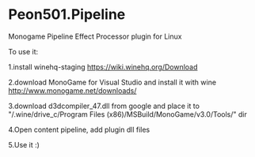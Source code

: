 # Peon501.Pipeline
Monogame Pipeline Effect Processor plugin for Linux

To use it:

1.install winehq-staging 
https://wiki.winehq.org/Download

2.download MonoGame for Visual Studio and install it with wine
http://www.monogame.net/downloads/

3.download d3dcompiler_47.dll from google and place it to  
"/.wine/drive_c/Program Files (x86)/MSBuild/MonoGame/v3.0/Tools/" dir

4.Open content pipeline, add plugin dll files

5.Use it :)
